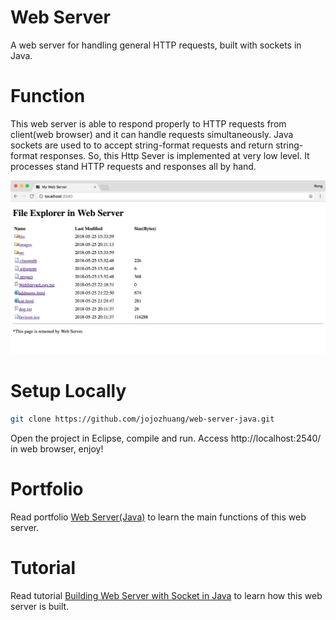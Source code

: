 # Web Server
A web server for handling general HTTP requests, built with sockets in Java.

# Function
This web server is able to respond properly to HTTP requests from client(web browser) and it can handle requests simultaneously. Java sockets are used to to accept string-format requests and return string-format responses. So, this Http Sever is implemented at very low level. It processes stand HTTP requests and responses all by hand.

<kbd><img src="/public/homepage.png"></kbd>

# Setup Locally
```bash
git clone https://github.com/jojozhuang/web-server-java.git
```
Open the project in Eclipse, compile and run. Access http://localhost:2540/ in web browser, enjoy!

# Portfolio
Read portfolio [Web Server(Java)](http://jojozhuang.github.io/portfolio/web-server-java/) to learn the main functions of this web server.

# Tutorial
Read tutorial [Building Web Server with Socket in Java](http://jojozhuang.github.io/tutorial/java/building-web-server-with-socket-java/) to learn how this web server is built.
